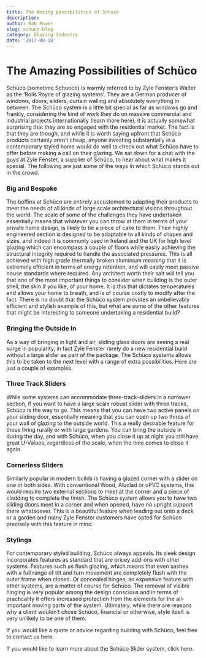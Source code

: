```yaml
---
title: The Amzing possibilities of Schuco
description: 
author: Rob Power
slug: schuco-blog
category: Glazing Industry
date: '2017-08-18'
---
```


# The Amazing Possibilities of Schüco
Schüco (sometime Schueco) is warmly referred to by Zyle Fenster’s Walter as the ‘Rolls Royce of glazing systems’. They are a German producer of windows, doors, sliders, curtain walling and absolutely everything in between. The Schüco system is a little bit special as far as windows go and frankly, considering the kind of work they do on massive commercial and industrial projects internationally (learn more here), it is actually somewhat surprising that they are so engaged with the residential market. The fact is that they are though, and while it is worth saying upfront that Schüco products certainly aren’t cheap, anyone investing substantially in a contemporary styled home would do well to check out what Schüco have to offer before making a call on their glazing. We sat down for a chat with the guys at Zyle Fenster, a supplier of Schüco, to hear about what makes it special. The following are just some of the ways in which Schüco stands out in the crowd.
### Big and Bespoke
The boffins at Schüco are entirely accustomed to adapting their products to meet the needs of all kinds of large scale architectural visions throughout the world. The scale of some of the challenges they have undertaken essentially means that whatever you can throw at them in terms of your private home design, is likely to be a piece of cake to them. Their highly engineered section is designed to be adaptable to all kinds of shapes and sizes, and indeed it is commonly used in Ireland and the UK for high level glazing which can encompass a couple of floors while easily achieving the structural integrity required to handle the associated pressures. This is all achieved with high grade thermally broken aluminium meaning that it is extremely efficient in terms of energy retention, and will easily meet passive house standards where required. Any architect worth their salt will tell you that one of the most important things to consider when building is the outer shell, the skin if you like, of your home. It is this that dictates temperatures and allows your home to breath, and is of course costly to modify after the fact. There is no doubt that the Schüco system provides an unbelievably efficient and stylish example of this, but what are some of the other features that might be interesting to someone undertaking a residential build?
### Bringing the Outside In
As a way of bringing in light and air, sliding glass doors are seeing a real surge in popularity, in fact Zyle Fenster rarely do a new residential build without a large slider as part of the package. The Schüco systems allows this to be taken to the next level with a range of extra possibilities. Here are just a couple of examples.
### Three Track Sliders
While some systems can accommodate three-track-sliders in a narrower section, if you want to have a large scale robust slider with three tracks, Schüco is the way to go. This means that you can have two active panels on your sliding door, essentially meaning that you can open up two thirds of your wall of glazing to the outside world. This a really desirable feature for those living rurally or with large gardens. You can bring the outside in during the day, and with Schüco, when you close it up at night you still have great U-Values, regardless of the scale, when the time comes to close it again.
### Cornerless Sliders
Similarly popular in modern builds is having a glazed corner with a slider on one or both sides. With conventional Wood, Aluclad or uPVC systems, this would require two external sections to meet at the corner and a piece of cladding to complete the finish. The Schüco system allows you to have two sliding doors meet in a corner and when opened, have no upright support there whatsoever. This is a beautiful feature when leading out onto a deck or a garden and many Zyle Fenster customers have opted for Schüco precisely with this feature in mind.
### Stylings
For contemporary styled building, Schüco always appeals. Its sleek design incorporates features as standard that are pricey add-ons with other systems. Features such as flush glazing, which means that even sashes with a full range of tilt and turn movement are completely flush with the outer frame when closed. Or concealed hinges, an expensive feature with other systems, are a matter of course for Schüco. The removal of visible hinging is very popular among the design conscious and in terms of practicality it offers increased protection from the elements for the all-important moving parts of the system. Ultimately, while there are reasons why a client wouldn’t chose Schüco, financial or otherwise, style itself is very unlikely to be one of them.

If you would like a quote or advice regarding building with Schüco, feel free to contact us here.

If you would like to learn more about the Schüco Slider system, click here.
